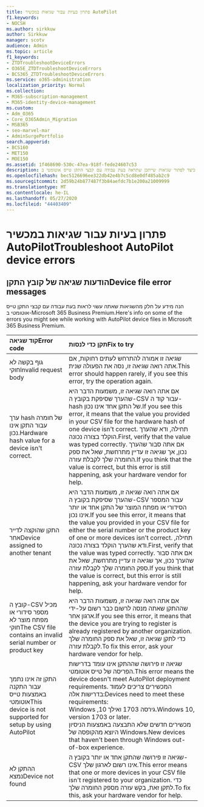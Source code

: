 ```yaml
---
title: פתרון בעיות עבור שגיאות במכשיר AutoPilot
f1.keywords:
- NOCSH
ms.author: sirkkuw
author: Sirkkuw
manager: scotv
audience: Admin
ms.topic: article
f1_keywords:
- ZTDTroubleshootDeviceErrors
- O365E_ZTDTroubleshootDeviceErrors
- BCS365_ZTDTroubleshootDeviceErrors
ms.service: o365-administration
localization_priority: Normal
ms.collection:
- M365-subscription-management
- M365-identity-device-management
ms.custom:
- Adm_O365
- Core_O365Admin_Migration
- MSB365
- seo-marvel-mar
- AdminSurgePortfolio
search.appverid:
- BCS160
- MET150
- MOE150
ms.assetid: 1f468690-530c-47ea-918f-fede24607c53
description: למד כיצד לפתור שגיאות שייתכן שתראה בעת עבודה עם קבצי התקן טייס אוטומטי ב-Microsoft 365 Business Premium.
ms.openlocfilehash: bec5126696ee322db42e4b7c5cd8e0df485ab2c9
ms.sourcegitcommit: 2d59b24b877487f3b84aefdc7b1e200a21009999
ms.translationtype: MT
ms.contentlocale: he-IL
ms.lasthandoff: 05/27/2020
ms.locfileid: "44403409"
---
```

# <a name="troubleshoot-autopilot-device-errors"></a><span data-ttu-id="c72a2-103">פתרון בעיות עבור שגיאות במכשיר AutoPilot</span><span class="sxs-lookup"><span data-stu-id="c72a2-103">Troubleshoot AutoPilot device errors</span></span>

## <a name="device-file-error-messages"></a><span data-ttu-id="c72a2-104">הודעות שגיאה של קובץ התקן</span><span class="sxs-lookup"><span data-stu-id="c72a2-104">Device file error messages</span></span>

<span data-ttu-id="c72a2-105">הנה מידע על חלק מהשגיאות שאתה עשוי לראות בעת עבודה עם קבצי התקן טייס אוטומטי ב-Microsoft 365 Business Premium.</span><span class="sxs-lookup"><span data-stu-id="c72a2-105">Here's info on some of the errors you might see while working with AutoPilot device files in Microsoft 365 Business Premium.</span></span> 
  
|<span data-ttu-id="c72a2-106">**קוד שגיאה**</span><span class="sxs-lookup"><span data-stu-id="c72a2-106">**Error code**</span></span>|<span data-ttu-id="c72a2-107">**תקן כדי לנסות**</span><span class="sxs-lookup"><span data-stu-id="c72a2-107">**Fix to try**</span></span>|
|:-----|:-----|
|<span data-ttu-id="c72a2-108">גוף בקשה לא חוקי</span><span class="sxs-lookup"><span data-stu-id="c72a2-108">Invalid request body</span></span>  <br/> |<span data-ttu-id="c72a2-109">שגיאה זו אמורה להתרחש לעתים רחוקות, אם אתה רואה שגיאה זו, נסה את הפעולה שנית.</span><span class="sxs-lookup"><span data-stu-id="c72a2-109">This error should happen rarely, if you see this error, try the operation again.</span></span>  <br/> |
|<span data-ttu-id="c72a2-110">ערך hash של חומרה עבור התקן אינו נכון.</span><span class="sxs-lookup"><span data-stu-id="c72a2-110">Hardware hash value for a device isn't correct.</span></span>  <br/> |<span data-ttu-id="c72a2-111">אם אתה רואה שגיאה זו, משמעות הדבר היא שהערך שסיפקת בקובץ ה-CSV עבור קוד ה-hash של התקן אחד אינו נכון.</span><span class="sxs-lookup"><span data-stu-id="c72a2-111">If you see this error, it means that the value you provided in your CSV file for the hardware hash of one device isn't correct.</span></span> <span data-ttu-id="c72a2-112">תחילה, ודא שהערך הוקלד בצורה נכונה.</span><span class="sxs-lookup"><span data-stu-id="c72a2-112">First, verify that the value was typed correctly.</span></span> <span data-ttu-id="c72a2-113">אם אתה סבור שהערך נכון, אך שגיאה זו עדיין מתרחשת, שאל את ספק החומרה שלך לקבלת עזרה.</span><span class="sxs-lookup"><span data-stu-id="c72a2-113">If you think that the value is correct, but this error is still happening, ask your hardware vendor for help.</span></span>  <br/> |
|<span data-ttu-id="c72a2-114">התקן שהוקצה לדייר אחר</span><span class="sxs-lookup"><span data-stu-id="c72a2-114">Device assigned to another tenant</span></span>  <br/> |<span data-ttu-id="c72a2-115">אם אתה רואה שגיאה זו, משמעות הדבר היא שהערך שסיפקת בקובץ ה-CSV עבור המספר הסידורי או מפתח המוצר של התקן אחד או יותר אינו נכון.</span><span class="sxs-lookup"><span data-stu-id="c72a2-115">If you see this error, it means that the value you provided in your CSV file for either the serial number or the product key of one or more devices isn't correct.</span></span> <span data-ttu-id="c72a2-116">תחילה, ודא שהערך הוקלד בצורה נכונה.</span><span class="sxs-lookup"><span data-stu-id="c72a2-116">First, verify that the value was typed correctly.</span></span> <span data-ttu-id="c72a2-117">אם אתה סבור שהערך נכון, אך שגיאה זו עדיין מתרחשת, שאל את ספק החומרה שלך לקבלת עזרה.</span><span class="sxs-lookup"><span data-stu-id="c72a2-117">If you think that the value is correct, but this error is still happening, ask your hardware vendor for help.</span></span>  <br/> |
|<span data-ttu-id="c72a2-118">קובץ ה-CSV מכיל מספר סידורי או מפתח מוצר לא חוקי</span><span class="sxs-lookup"><span data-stu-id="c72a2-118">The CSV file contains an invalid serial number or product key</span></span>  <br/> |<span data-ttu-id="c72a2-119">אם אתה רואה שגיאה זו, משמעות הדבר היא שההתקן שאתה מנסה לרשום כבר רשום על-ידי ארגון אחר.</span><span class="sxs-lookup"><span data-stu-id="c72a2-119">If you see this error, it means that the device you are trying to register is already registered by another organization.</span></span> <span data-ttu-id="c72a2-120">כדי לתקן שגיאה זו, שאל את ספק החומרה שלך לקבלת עזרה.</span><span class="sxs-lookup"><span data-stu-id="c72a2-120">To fix this error, ask your hardware vendor for help.</span></span>  <br/> |
|<span data-ttu-id="c72a2-121">התקן זה אינו נתמך עבור התקנה באמצעות טייס אוטומטי</span><span class="sxs-lookup"><span data-stu-id="c72a2-121">This device is not supported for setup by using AutoPilot</span></span>  <br/> | <span data-ttu-id="c72a2-122">שגיאה זו פירושה שההתקן אינו עומד בדרישות הפריסה של טייס אוטומטי.</span><span class="sxs-lookup"><span data-stu-id="c72a2-122">This error means the device doesn't meet AutoPilot deployment requirements.</span></span> <span data-ttu-id="c72a2-123">המכשירים צריכים לעמוד בדרישות אלה:</span><span class="sxs-lookup"><span data-stu-id="c72a2-123">Devices need to meet these requirements:</span></span>  <br/>  <span data-ttu-id="c72a2-124">Windows ,10 גירסה 1703 ואילך.</span><span class="sxs-lookup"><span data-stu-id="c72a2-124">Windows 10, version 1703 or later.</span></span>  <br/>  <span data-ttu-id="c72a2-125">מכשירים חדשים שלא התבצעה באמצעות הניסיון היוצא מהקופסה של Windows.</span><span class="sxs-lookup"><span data-stu-id="c72a2-125">New devices that haven't been through Windows out-of-box experience.</span></span>  <br/> |
|<span data-ttu-id="c72a2-126">ההתקן לא נמצא</span><span class="sxs-lookup"><span data-stu-id="c72a2-126">Device not found</span></span>  <br/> |<span data-ttu-id="c72a2-127">שגיאה זו פירושה שהתקן אחד או יותר בקובץ ה-CSV אינו רשום לארגון שלך.</span><span class="sxs-lookup"><span data-stu-id="c72a2-127">This error means that one or more devices in your CSV file isn't registered to your organization.</span></span> <span data-ttu-id="c72a2-128">כדי לתקן זאת, בקש עזרה מספק החומרה שלך.</span><span class="sxs-lookup"><span data-stu-id="c72a2-128">To fix this, ask your hardware vendor for help.</span></span>  <br/> |
